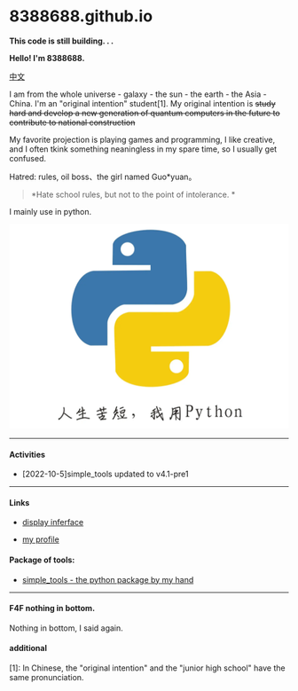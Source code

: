 # 8388688.github.io

**This code is still building. . .**

**Hello! I'm 8388688.**

[中文](README.md)

I am from the whole universe - galaxy - the sun - the earth - the Asia - China. I'm an "original intention" student[1]. My original intention is ~~study hard and develop a new generation of quantum computers in the future to contribute to national construction~~

My favorite projection is playing games and programming, I like creative, and I often tkink something neaningless in my spare time, so I usually get confused.

Hatred: rules, oil boss、the girl named Guo\*yuan。

> *Hate school rules, but not to the point of intolerance. *

I mainly use in python.

![](all_files/e311f59351e84febb9b58ba00ead21f6.png)

-----
#### Activities

- \[2022-10-5\]simple_tools updated to v4.1-pre1

-----
#### Links

+ [display inferface](https://8388688.github.io/)

+ [my profile](https://github.com/8388688/)

#### Package of tools:

+ [simple_tools - the python package by my hand](https://github.com/8388688/simple_tools)

-----
#### F4F nothing in bottom.

Nothing in bottom, I said again.

#### additional

[1]: In Chinese, the "original intention" and the "junior high school" have the same pronunciation.
